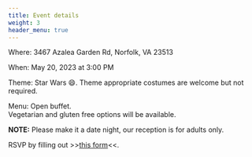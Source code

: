 ```yaml
---
title: Event details
weight: 3
header_menu: true
---
```


Where: 3467 Azalea Garden Rd, Norfolk, VA 23513

When: May 20, 2023 at 3:00 PM

Theme: Star Wars 😄. Theme appropriate costumes are welcome but not required.

Menu: Open buffet.  
Vegetarian and gluten free options will be available.

**NOTE:** Please make it a date night, our reception is for adults only.

RSVP by filling out >>[this form](https://forms.gle/UfrTuA5M33G7PxLf9)<<.
